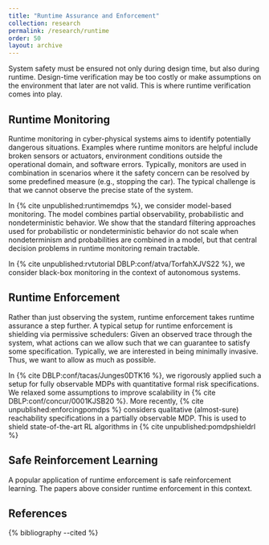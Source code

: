 ```yaml
---
title: "Runtime Assurance and Enforcement"
collection: research
permalink: /research/runtime
order: 50
layout: archive
---
```


System safety must be ensured not only during design time, but also during runtime.
Design-time verification may be too costly or make assumptions on the environment that later are not valid.
This is where runtime verification comes into play.

Runtime Monitoring
--------------------------------------------

Runtime monitoring in cyber-physical systems aims to identify potentially dangerous situations. Examples where runtime monitors are helpful include broken sensors or actuators, environment conditions outside the operational domain, and software errors.
Typically, monitors are used in combination  in scenarios where it the safety concern can be resolved by some predefined measure (e.g., stopping the car). The typical challenge is that we cannot observe the precise state of the system.

In {% cite unpublished:runtimemdps  %}, we consider model-based monitoring. The model combines partial observability, probabilistic and nondeterministic behavior. We show that the standard filtering approaches used for probabilistic or nondeterministic behavior do not scale when nondeterminism and probabilities are combined in a model, but that central decision problems in runtime monitoring remain tractable.

In {% cite unpublished:rvtutorial DBLP:conf/atva/TorfahXJVS22 %}, we consider black-box monitoring in the context of autonomous systems. 

Runtime Enforcement
--------------------

Rather than just observing the system, runtime enforcement takes runtime assurance a step further.
A typical setup for runtime enforcement is shielding via permissive schedulers:
Given an observed trace through the system, what actions can we allow such that we can guarantee to satisfy some specification.
Typically, we are interested in being minimally invasive. Thus, we want to allow as much as possible.

In {% cite DBLP:conf/tacas/Junges0DTK16 %}, we rigorously applied such a setup for fully observable MDPs with quantitative formal risk specifications.
We relaxed some assumptions to improve scalability in {% cite DBLP:conf/concur/0001KJSB20 %}.
More recently,  {% cite unpublished:enforcingpomdps %} considers qualitative (almost-sure) reachability specifications in a partially observable MDP. This is used to shield state-of-the-art RL algorithms in {% cite unpublished:pomdpshieldrl %}

Safe Reinforcement Learning
---------------------------

A popular application of runtime enforcement is safe reinforcement learning. The papers above consider runtime enforcement in this context.


References
----------

{% bibliography --cited %}
